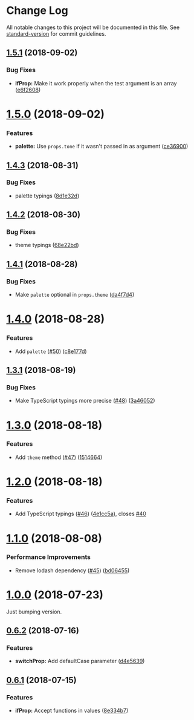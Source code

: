 # Change Log

All notable changes to this project will be documented in this file. See [standard-version](https://github.com/conventional-changelog/standard-version) for commit guidelines.

<a name="1.5.1"></a>
## [1.5.1](https://github.com/diegohaz/styled-tools/compare/v1.5.0...v1.5.1) (2018-09-02)


### Bug Fixes

* **ifProp:** Make it work properly when the test argument is an array ([e6f2608](https://github.com/diegohaz/styled-tools/commit/e6f2608))



<a name="1.5.0"></a>
# [1.5.0](https://github.com/diegohaz/styled-tools/compare/v1.4.3...v1.5.0) (2018-09-02)


### Features

* **palette:** Use `props.tone` if it wasn't passed in as argument ([ce36900](https://github.com/diegohaz/styled-tools/commit/ce36900))



<a name="1.4.3"></a>
## [1.4.3](https://github.com/diegohaz/styled-tools/compare/v1.4.2...v1.4.3) (2018-08-31)


### Bug Fixes

* palette typings ([8d1e32d](https://github.com/diegohaz/styled-tools/commit/8d1e32d))



<a name="1.4.2"></a>
## [1.4.2](https://github.com/diegohaz/styled-tools/compare/v1.4.1...v1.4.2) (2018-08-30)


### Bug Fixes

* theme typings ([68e22bd](https://github.com/diegohaz/styled-tools/commit/68e22bd))



<a name="1.4.1"></a>
## [1.4.1](https://github.com/diegohaz/styled-tools/compare/v1.4.0...v1.4.1) (2018-08-28)


### Bug Fixes

* Make `palette` optional in `props.theme` ([da4f7d4](https://github.com/diegohaz/styled-tools/commit/da4f7d4))



<a name="1.4.0"></a>
# [1.4.0](https://github.com/diegohaz/styled-tools/compare/v1.3.1...v1.4.0) (2018-08-28)


### Features

* Add `palette` ([#50](https://github.com/diegohaz/styled-tools/issues/50)) ([c8e177d](https://github.com/diegohaz/styled-tools/commit/c8e177d))



<a name="1.3.1"></a>
## [1.3.1](https://github.com/diegohaz/styled-tools/compare/v1.3.0...v1.3.1) (2018-08-19)


### Bug Fixes

* Make TypeScript typings more precise ([#48](https://github.com/diegohaz/styled-tools/issues/48)) ([3a46052](https://github.com/diegohaz/styled-tools/commit/3a46052))



<a name="1.3.0"></a>
# [1.3.0](https://github.com/diegohaz/styled-tools/compare/v1.2.0...v1.3.0) (2018-08-18)


### Features

* Add `theme` method ([#47](https://github.com/diegohaz/styled-tools/issues/47)) ([1514664](https://github.com/diegohaz/styled-tools/commit/1514664))



<a name="1.2.0"></a>
# [1.2.0](https://github.com/diegohaz/styled-tools/compare/v1.1.0...v1.2.0) (2018-08-18)


### Features

* Add TypeScript typings ([#46](https://github.com/diegohaz/styled-tools/issues/46)) ([4e1cc5a](https://github.com/diegohaz/styled-tools/commit/4e1cc5a)), closes [#40](https://github.com/diegohaz/styled-tools/issues/40)



<a name="1.1.0"></a>
# [1.1.0](https://github.com/diegohaz/styled-tools/compare/v1.0.0...v1.1.0) (2018-08-08)


### Performance Improvements

* Remove lodash dependency ([#45](https://github.com/diegohaz/styled-tools/issues/45)) ([bd06455](https://github.com/diegohaz/styled-tools/commit/bd06455))



<a name="1.0.0"></a>
# [1.0.0](https://github.com/diegohaz/styled-tools/compare/v0.6.2...v1.0.0) (2018-07-23)

Just bumping version.



<a name="0.6.2"></a>
## [0.6.2](https://github.com/diegohaz/styled-tools/compare/v0.6.1...v0.6.2) (2018-07-16)


### Features

* **switchProp:** Add defaultCase parameter ([d4e5639](https://github.com/diegohaz/styled-tools/commit/d4e5639))



<a name="0.6.1"></a>
## [0.6.1](https://github.com/diegohaz/styled-tools/compare/v0.6.0...v0.6.1) (2018-07-15)


### Features

* **ifProp:** Accept functions in values ([8e334b7](https://github.com/diegohaz/styled-tools/commit/8e334b7))
